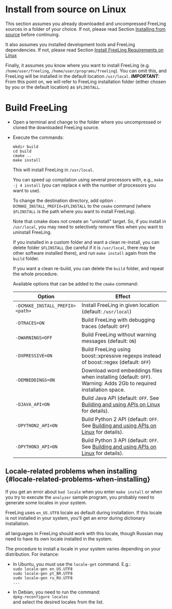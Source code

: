 # Install from source on Linux

This section assumes you already downloaded and uncompressed FreeLing sources in a folder of your choice.
If not, please read Section [Installing from source](installation-source.md) before continuing.

It also assumes you installed development tools and FreeLing dependencies. 
If not, please read Section [Install FreeLing Requirements on Linux](requirements-linux.md)

Finally, it assumes you know where you want to install FreeLing (e.g. `/home/user/freeling`, `/home/user/programs/freeling`). You can omit this, and FreeLing will be installed in the default location `/usr/local`.
***IMPORTANT***: From this point on, we will refer to FreeLing installation folder (either chosen by you or the default location) as `$FLINSTALL`.

# Build FreeLing

* Open a terminal and change to the folder where you uncompressed or cloned the downloaded FreeLing source.

* Execute the commands:
  ```
  mkdir build
  cd build
  cmake .. 
  make install
  ```
  This will install FreeLing in `/usr/local`.  
  
  You can speed up compilation using several processors with, e.g.,  `make -j 4 install` (you can replace `4` with the number of processors you want to use).
  
  To change the destination directory, add option `-DCMAKE_INSTALL_PREFIX=$FLINSTALL` to the `cmake` command (where `$FLINSTALL` is the path where you want to install FreeLing).

  Note that cmake does not create an "uninstall" target. So, if you install in `/usr/local`, you may need to selectively remove files when you want to uninstall FreeLing.

  If you installed in a custom folder and want a clean re-install, you can delete folder `$FLINSTALL` (be careful if it is  `/usr/local`, there may be other software installed there), and run `make install` again from the `build` folder.

  If you want a clean re-build, you can delete the `build` folder, and repeat the  whole procedure.

  Available options that can be added to the `cmake` command:

  | Option  | Effect  |
  | ---     | ---     |
  |`-DCMAKE_INSTALL_PREFIX=<path>`| Install FreeLing in given location (default: `/usr/local`) |    
  |`-DTRACES=ON`      | Build FreeLing with debugging traces (default: `OFF`) |  
  |`-DWARNINGS=OFF`   | Build FreeLing without warning messages (default: `ON`)|   
  |`-DXPRESSIVE=ON`   |  Build FreeLing using boost::xpressive regexps instead of boost::regex (default: `OFF`) |  
  |`-DEMBEDDINGS=ON`  | Download word embeddings files when installing (default: `OFF`). Warning: Adds 2Gb to required installation space. |
  | `-DJAVA_API=ON`   | Build Java API (default: `OFF`. See [Building and using APIs on Linux](apis-linux.md) for details). |  
  |`-DPYTHON2_API=ON` | Build Python 2 API (default: `OFF`. See [Building and using APIs on Linux](apis-linux.md) for details).|
  |`-DPYTHON3_API=ON` | Build Python 3 API (default: `OFF`. See [Building and using APIs on Linux](apis-linux.md) for details).|


## Locale-related problems when installing {#locale-related-problems-when-installing}

If you get an error about `bad locale` when you enter `make install` or when you try to execute the `analyzer` sample program, you probably need to generate some locales in your system.

FreeLing uses `en_US.UTF8` locale as default during installation. If this locale is not installed in your system, you'll get an error during dictionary installation.

all languages in FreeLing should work with this locale, though Russian may need to have its own locale installed in the system.

The procedure to install a locale in your system varies depending on your distribution. For instance:

* In Ubuntu, you must use the `locale-get` command. E.g.:  
  `sudo locale-gen en_US.UTF8`  
  `sudo locale-gen pt_BR.UTF8`  
  `sudo locale-gen ru_RU.UTF8`  
  `...`

* In Debian, you need to run the command:  
  `dpkg-reconfigure locales`  
  and select the desired locales from the list.




